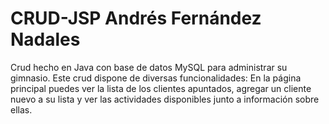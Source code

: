 # CRUD-JSP Andrés Fernández Nadales
Crud hecho en Java con base de datos MySQL para administrar su gimnasio.
Este crud dispone de diversas funcionalidades:
En la página principal puedes ver la lista de los clientes apuntados, agregar un cliente nuevo a su lista y ver las actividades disponibles junto a información sobre ellas.
